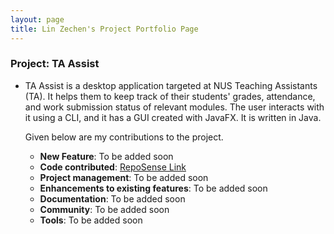 ```yaml
---
layout: page
title: Lin Zechen's Project Portfolio Page
---
```


### Project: TA Assist

* TA Assist is a desktop application targeted at NUS Teaching Assistants (TA). It helps them to keep track of their students' grades, attendance, and work submission status of relevant modules.
  The user interacts with it using a CLI, and it has a GUI created with JavaFX. It is written in Java.

  Given below are my contributions to the project.

  - **New Feature**: To be added soon
  - **Code contributed**: [RepoSense Link](https://nus-cs2103-ay2223s1.github.io/tp-dashboard/?search=Bubbl3T&breakdown=true&sort=groupTitle&sortWithin=title&since=2022-09-16&timeframe=commit&mergegroup=&groupSelect=groupByRepos&checkedFileTypes=docs~functional-code~test-code~other)
  - **Project management**: To be added soon
  - **Enhancements to existing features**: To be added soon
  - **Documentation**: To be added soon
  - **Community**: To be added soon
  - **Tools**: To be added soon
